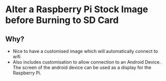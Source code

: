 # Alter a Raspberry Pi Stock Image before Burning to SD Card
## Why?
* Nice to have a customised image which will automatically connect to wifi
* Also includes customisation to allow connection to an Android Device. The screen of the android device can be used as a display for the Raspberry Pi.
